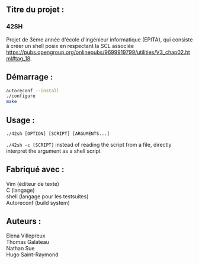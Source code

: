 ## Titre du projet :
### 42SH
  Projet de 3ème année d'école d'ingénieur informatique (EPITA), qui consiste à créer un shell posix en respectant la SCL associée https://pubs.opengroup.org/onlinepubs/9699919799/utilities/V3_chap02.html#tag_18.

## Démarrage :
  ```sh
  autoreconf --install
  ./configure
  make
  ```

## Usage :
  `./42sh [OPTION] [SCRIPT] [ARGUMENTS...]`

  `./42sh -c [SCRIPT]` instead of reading the script from a file, directly interpret the argument as a shell script

## Fabriqué avec :
  Vim (éditeur de texte) \
  C (langage) \
  shell (langage pour les testsuites) \
  Autoreconf (build system)

## Auteurs :
  Elena Villepreux \
  Thomas Galateau \
  Nathan Sue \
  Hugo Saint-Raymond
